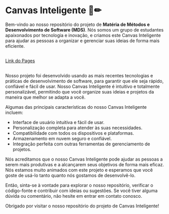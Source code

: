 # Canvas Inteligente 📓✏

  Bem-vindo ao nosso repositório do projeto de **Matéria de Métodos e Desenvolvimento de Software (MDS)**. Nós somos um grupo de estudantes apaixonados por tecnologia e inovação, e criamos este Canvas Inteligente para ajudar as pessoas a organizar e gerenciar suas ideias de forma mais eficiente.
##
[Link do Pages](https://fga-eps-mds.github.io/2023.1-Canvas-Inteligente/)
##
  Nosso projeto foi desenvolvido usando as mais recentes tecnologias e práticas de desenvolvimento de software, para garantir que ele seja rápido, confiável e fácil de usar. Nosso Canvas Inteligente é intuitivo e totalmente personalizável, permitindo que você organize suas ideias e projetos da maneira que melhor se adapta a você.

Algumas das principais características do nosso Canvas Inteligente incluem:

- Interface de usuário intuitiva e fácil de usar.
- Personalização completa para atender às suas necessidades.
- Compatibilidade com todos os dispositivos e plataformas.
- Armazenamento em nuvem seguro e confiável.
- Integração perfeita com outras ferramentas de gerenciamento de projetos.

Nós acreditamos que o nosso Canvas Inteligente pode ajudar as pessoas a serem mais produtivas e a alcançarem seus objetivos de forma mais eficaz. Nós estamos muito animados com este projeto e esperamos que você goste de usá-lo tanto quanto nós gostamos de desenvolvê-lo.

Então, sinta-se à vontade para explorar o nosso repositório, verificar o código-fonte e contribuir com ideias ou sugestões. Se você tiver alguma dúvida ou comentário, não hesite em entrar em contato conosco. 

Obrigado por visitar o nosso repositório do projeto de Canvas Inteligente!
